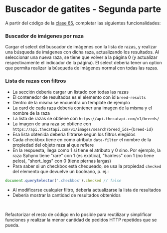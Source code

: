 # Buscador de gatites - Segunda parte

A partir del código de la [clase 65](https://github.com/Ada-Online-2da-Gen/ejercicios-javascript/tree/master/codigo-clases/Clase%2065), completar las siguientes funcionalidades:

### Buscador de imágenes por raza

Cargar el select del buscador de imágenes con la lista de razas, y realizar una búsqueda de imágenes con dicha raza, actualizando los resultados. Al seleccionar una nueva raza, se tiene que volver a la página 0 (y actualizar respectivamente el indicador de la página). El select debería tener un option que permita realizar la búsqueda de imágenes normal con todas las razas.


### Lista de razas con filtros

- La sección debería cargar un listado con todas las razas
- El contenedor de resultados es el elemento con id `breed-results`
- Dentro de la misma se encuentra un template de ejemplo
- La card de cada raza debería contener una imagen de la misma y el nombre de la raza
- La lista de razas se obtiene con `https://api.thecatapi.com/v1/breeds/`
- La imagen de una raza se obtiene con `https://api.thecatapi.com/v1/images/search?breed_ids={breed-id}`
- Esa lista obtenida debería filtrarse según los filtros elegidos
- Cada checkbox tiene en como atributo `data-filter` el nombre de la propiedad del objeto raza al que refiere
- En la respuesta, llega como 1 si tiene el atributo y 0 sino. Por ejemplo, la raza Sphynx tiene "rare" con 1 (es exótica), "hairless" con 1 (no tiene pelos), "short_legs" con 0 (tiene piernas largas)
- Para saber si un checkbox está chequeado, se usa la propiedad `checked` del elemento que devuelve un booleano, p. ej.:
```js
document.querySelector('.checkbox').checked // false
```
- Al modificarse cualquier filtro, debería actualizarse la lista de resultados
- Debería mostrar la cantidad de resultados obtenidos
<br>

Refactorizar el resto de código en lo posible para reutilizar y simplificar funciones y realizar la menor cantidad de pedidos HTTP repetidos que se pueda.

